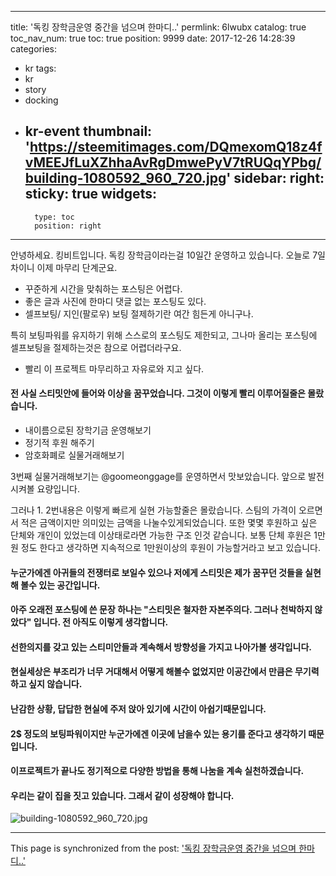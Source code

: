 
---
title: '독킹 장학금운영 중간을 넘으며 한마디..'
permlink: 6lwubx
catalog: true
toc_nav_num: true
toc: true
position: 9999
date: 2017-12-26 14:28:39
categories:
- kr
tags:
- kr
- story
- docking
- kr-event
thumbnail: 'https://steemitimages.com/DQmexomQ18z4fvMEEJfLuXZhhaAvRgDmwePyV7tRUQqYPbg/building-1080592_960_720.jpg'
sidebar:
    right:
        sticky: true
widgets:
    -
        type: toc
        position: right
---


안녕하세요. 킹비트입니다. 
독킹 장학금이라는걸 10일간 운영하고 있습니다. 
오늘로 7일차이니 이제 마무리 단계군요. 

- 꾸준하게 시간을 맞춰하는 포스팅은 어렵다.
- 좋은 글과 사진에 한마디 댓글 없는 포스팅도 있다. 
- 셀프보팅/ 지인(팔로우) 보팅 절제하기란 여간 힘든게 아니구나.

특히 보팅파워를 유지하기 위해 스스로의 포스팅도 제한되고, 그나마 올리는 포스팅에 셀프보팅을 절제하는것은 참으로 어렵더라구요. 

- 빨리 이 프로젝트 마무리하고 자유로와 지고 싶다. 

#### 전 사실 스티밋안에 들어와 이상을 꿈꾸었습니다. 그것이 이렇게 빨리 이루어질줄은 몰랐습니다. 
- 내이름으로된 장학기금 운영해보기
- 정기적 후원 해주기 
- 암호화폐로 실물거래해보기

3번째 실물거래해보기는 @goomeonggage를 운영하면서 맛보았습니다. 앞으로 발전시켜볼 요량입니다. 

그러나 1. 2번내용은 이렇게 빠르게 실현 가능할줄은 몰랐습니다. 
스팀의 가격이 오르면서 적은 금액이지만 의미있는 금액을 나눌수있게되었습니다.  또한 몇몇 후원하고 싶은 단체와 개인이 있었는데 이상태로라면 가능한 구조 인것 같습니다. 보통 단체 후원은 1만원 정도 한다고 생각하면 지속적으로 1만원이상의 후원이 가능할거라고 보고 있습니다. 

#### 누군가에겐 아귀들의 전쟁터로 보일수 있으나 저에게 스티밋은 제가 꿈꾸던 것들을 실현해 볼수 있는 공간입니다. 
#### 아주 오래전 포스팅에 쓴 문장 하나는  "스티밋은 철자한 자본주의다. 그러나 천박하지 않았다" 입니다. 전 아직도 이렇게 생각합니다. 
#### 선한의지를 갖고 있는 스티미안들과 계속해서 방향성을 가지고 나아가볼 생각입니다. 
#### 현실세상은 부조리가 너무 거대해서 어떻게 해볼수 없었지만 이공간에서 만큼은 무기력하고 싶지 않습니다. 
#### 난감한 상황, 답답한 현실에 주저 앉아 있기에 시간이 아쉽기때문입니다. 
#### 2$ 정도의 보팅파워이지만 누군가에겐 이곳에  남을수 있는 용기를 준다고 생각하기 때문입니다. 
#### 이프로젝트가 끝나도 정기적으로 다양한 방법을 통해 나눔을 계속 실천하겠습니다.

#### 우리는 같이 집을 짓고 있습니다.  그래서 같이 성장해야 합니다. 
![building-1080592_960_720.jpg](https://steemitimages.com/DQmexomQ18z4fvMEEJfLuXZhhaAvRgDmwePyV7tRUQqYPbg/building-1080592_960_720.jpg)

- - -

This page is synchronized from the post: ['독킹 장학금운영 중간을 넘으며 한마디..'](https://steemit.com/@kingbit/6lwubx)
